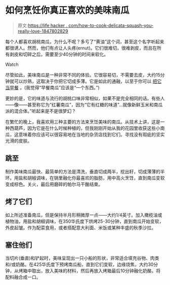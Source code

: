 # 如何烹饪你真正喜欢的美味南瓜

> 原文:[https://life hacker . com/how-to-cook-delicata-squash-you-really-love-1847802829](https://lifehacker.com/how-to-cook-delicata-squash-youll-actually-love-1847802829)

每个人都喜欢胡桃南瓜，为什么不呢？多亏了“黄油”这个词，甚至这个名字听起来都很诱人。然而，他们有点让人头疼(ernut)。它们很难切，很难剥皮，而且在所有剥皮和切碎之后，需要至少40分钟的时间来软化。

Watch

尽管如此，美味南瓜是一种非常不同的体验。它很容易切，不需要去皮，大约15分钟就可以炒熟，这取决于你把它切成多薄。它是如此的通融，以至于你可以 [把它当早餐](https://lifehacker.com/fry-eggs-in-delicata-squash-rings-1831845920) 。(我觉得“早餐南瓜”应该是“一个东西。”)

更妙的是，它的味道与流行的胡桃口味非常相似，如果不是完全相同的话。有些人——像——甚至称它为“红薯南瓜”，因为“它有红糖的味道”...就像新鲜玉米和南瓜派的混合体。”听起来是不是很梦幻？

在繁忙的晚上，我喜欢用三种主要的方法来烹饪美味的南瓜。从技术上讲，这是一种西葫芦，因为它是在什么时候种植的，但我刚刚开始从我的花园里收获这些小南瓜，这意味着你应该可以很容易地在当地的杂货店找到它们。寻找没有瑕疵的坚实光滑的皮肤。

## 跳至

制作美味南瓜最快、最简单的方法是清洗，垂直切成两半，挖出籽，切成薄薄的半环。用盐和胡椒调味，在锅里融化你最喜欢的脂肪，用中高火烹饪，直到南瓜变软变成棕色。关火，最后用磨碎的帕尔马干酪结束。

## 烤了它们

如上所述准备南瓜，但是保持半月形稍微厚一点——大约1/4英寸。加入橄榄油或植物油，用盐和胡椒调味，在350华氏度下烘烤25-30分钟，直到南瓜开始变软，外皮起皱。作为配菜食用，或者搭配意大利面、米饭或某种丰盛的秋季沙拉。

## 塞住他们

当切片(垂直)和铲起时，美味呈现出一只小船的形状，非常适合填充谷物、肉类和/或奶酪。在425华氏度下预烤南瓜船，直到它们变软，边缘烧焦，大约30分钟，从烤箱中取出，放入美味的材料，然后再放入烤箱最后10分钟融化奶酪，将配料融合成一口。